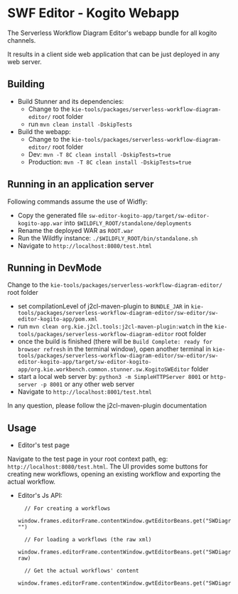 # SWF Editor - Kogito Webapp

The Serverless Workflow Diagram Editor's webapp bundle for all kogito channels.

It results in a client side web application that can be just deployed in any web server.

## Building

- Build Stunner and its dependencies:
  - Change to the `kie-tools/packages/serverless-workflow-diagram-editor/` root folder
  - run `mvn clean install -DskipTests`
- Build the webapp:
  - Change to the `kie-tools/packages/serverless-workflow-diagram-editor/` root folder
  - Dev: `mvn -T 8C clean install -DskipTests=true`
  - Production: `mvn -T 8C clean install -DskipTests=true`

## Running in an application server

Following commands assume the use of Widfly:

- Copy the generated file `sw-editor-kogito-app/target/sw-editor-kogito-app.war` into `$WILDFLY_ROOT/standalone/deployments`
- Rename the deployed WAR as `ROOT.war`
- Run the Wildfly instance: `./$WILDFLY_ROOT/bin/standalone.sh`
- Navigate to `http://localhost:8080/test.html`

## Running in DevMode

Change to the `kie-tools/packages/serverless-workflow-diagram-editor/` root folder

- set compilationLevel of j2cl-maven-plugin to `BUNDLE_JAR` in `kie-tools/packages/serverless-workflow-diagram-editor/sw-editor/sw-editor-kogito-app/pom.xml`
- run `mvn clean org.kie.j2cl.tools:j2cl-maven-plugin:watch` in the `kie-tools/packages/serverless-workflow-diagram-editor` root folder
- once the build is finished (there will be `Build Complete: ready for browser refresh` in the terminal window), open another terminal in `kie-tools/packages/serverless-workflow-diagram-editor/sw-editor/sw-editor-kogito-app/target/sw-editor-kogito-app/org.kie.workbench.common.stunner.sw.KogitoSWEditor` folder
- start a local web server by: `python3 -m SimpleHTTPServer 8001` or `http-server -p 8001` or any other web server
- Navigate to `http://localhost:8001/test.html`

In any question, please follow the j2cl-maven-plugin documentation

## Usage

- Editor's test page

Navigate to the test page in your root context path, eg: `http://localhost:8080/test.html`. The UI provides some buttons for creating new workflows, opening an existing workflow and exporting the actual workflow.

- Editor's Js API:

        // For creating a workflows
        window.frames.editorFrame.contentWindow.gwtEditorBeans.get("SWDiagramEditor").get().setContent("", "")

        // For loading a workflows (the raw xml)
        window.frames.editorFrame.contentWindow.gwtEditorBeans.get("SWDiagramEditor").get().setContent("", raw)

        // Get the actual workflows' content
        window.frames.editorFrame.contentWindow.gwtEditorBeans.get("SWDiagramEditor").get().getContent()
